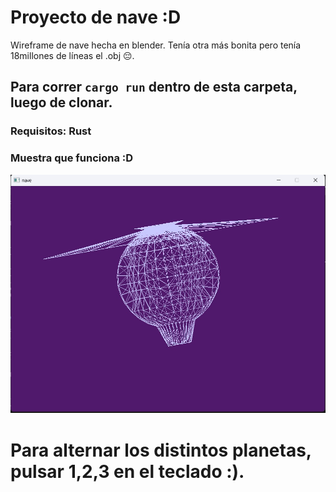 # Proyecto de nave :D

Wireframe de nave hecha en blender. Tenía otra más bonita pero tenía 18millones de líneas el .obj 😔. 

## Para correr `cargo run` dentro de esta carpeta, luego de clonar. 

### Requisitos: Rust

### Muestra que funciona :D
![alt text](image.png)

# Para alternar los distintos planetas, pulsar 1,2,3 en el teclado :). 